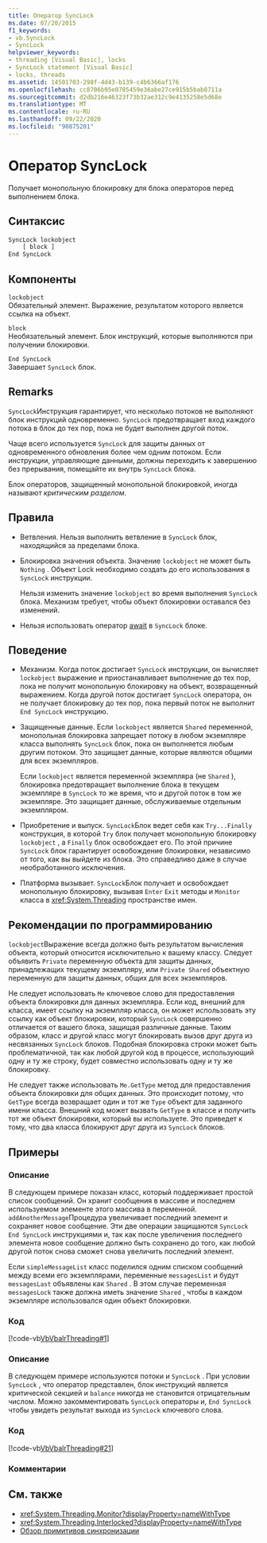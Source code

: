 ```yaml
---
title: Оператор SyncLock
ms.date: 07/20/2015
f1_keywords:
- vb.SyncLock
- SyncLock
helpviewer_keywords:
- threading [Visual Basic], locks
- SyncLock statement [Visual Basic]
- locks, threads
ms.assetid: 14501703-298f-4d43-b139-c4b6366af176
ms.openlocfilehash: cc8706b95e0785459e36abe27ce915b5bab8711a
ms.sourcegitcommit: d2db216e46323f73b32ae312c9e4135258e5d68e
ms.translationtype: MT
ms.contentlocale: ru-RU
ms.lasthandoff: 09/22/2020
ms.locfileid: "90875201"
---
```

# <a name="synclock-statement"></a>Оператор SyncLock

Получает монопольную блокировку для блока операторов перед выполнением блока.  
  
## <a name="syntax"></a>Синтаксис  
  
```vb  
SyncLock lockobject  
    [ block ]  
End SyncLock  
```  
  
## <a name="parts"></a>Компоненты  

 `lockobject`  
 Обязательный элемент. Выражение, результатом которого является ссылка на объект.  
  
 `block`  
 Необязательный элемент. Блок инструкций, которые выполняются при получении блокировки.  
  
 `End SyncLock`  
 Завершает `SyncLock` блок.  
  
## <a name="remarks"></a>Remarks  

 `SyncLock`Инструкция гарантирует, что несколько потоков не выполняют блок инструкций одновременно. `SyncLock` предотвращает вход каждого потока в блок до тех пор, пока не будет выполнен другой поток.  
  
 Чаще всего используется `SyncLock` для защиты данных от одновременного обновления более чем одним потоком. Если инструкции, управляющие данными, должны переходить к завершению без прерывания, помещайте их внутрь `SyncLock` блока.  
  
 Блок операторов, защищенный монопольной блокировкой, иногда называют *критическим разделом*.  
  
## <a name="rules"></a>Правила  
  
- Ветвления. Нельзя выполнить ветвление в `SyncLock` блок, находящийся за пределами блока.  
  
- Блокировка значения объекта. Значение `lockobject` не может быть `Nothing` . Объект Lock необходимо создать до его использования в `SyncLock` инструкции.  
  
     Нельзя изменить значение `lockobject` во время выполнения `SyncLock` блока. Механизм требует, чтобы объект блокировки оставался без изменений.  
  
- Нельзя использовать оператор [await](../operators/await-operator.md) в `SyncLock` блоке.  
  
## <a name="behavior"></a>Поведение  
  
- Механизм. Когда поток достигает `SyncLock` инструкции, он вычисляет `lockobject` выражение и приостанавливает выполнение до тех пор, пока не получит монопольную блокировку на объект, возвращенный выражением. Когда другой поток достигает `SyncLock` оператора, он не получает блокировку до тех пор, пока первый поток не выполнит `End SyncLock` инструкцию.  
  
- Защищенные данные. Если `lockobject` является `Shared` переменной, монопольная блокировка запрещает потоку в любом экземпляре класса выполнять `SyncLock` блок, пока он выполняется любым другим потоком. Это защищает данные, которые являются общими для всех экземпляров.  
  
     Если `lockobject` является переменной экземпляра (не `Shared` ), блокировка предотвращает выполнение блока в текущем экземпляре в `SyncLock` то же время, что и другой поток в том же экземпляре. Это защищает данные, обслуживаемые отдельным экземпляром.  
  
- Приобретение и выпуск. `SyncLock`Блок ведет себя как `Try...Finally` конструкция, в которой `Try` блок получает монопольную блокировку `lockobject` , а `Finally` блок освобождает его. По этой причине `SyncLock` блок гарантирует освобождение блокировки, независимо от того, как вы выйдете из блока. Это справедливо даже в случае необработанного исключения.  
  
- Платформа вызывает. `SyncLock`Блок получает и освобождает монопольную блокировку, вызывая `Enter` `Exit` методы и `Monitor` класса в <xref:System.Threading> пространстве имен.  
  
## <a name="programming-practices"></a>Рекомендации по программированию  

 `lockobject`Выражение всегда должно быть результатом вычисления объекта, который относится исключительно к вашему классу. Следует объявить `Private` переменную объекта для защиты данных, принадлежащих текущему экземпляру, или `Private Shared` объектную переменную для защиты данных, общих для всех экземпляров.  
  
 Не следует использовать `Me` ключевое слово для предоставления объекта блокировки для данных экземпляра. Если код, внешний для класса, имеет ссылку на экземпляр класса, он может использовать эту ссылку как объект блокировки, который `SyncLock` совершенно отличается от вашего блока, защищая различные данные. Таким образом, класс и другой класс могут блокировать вызов друг друга из несвязанных `SyncLock` блоков. Подобная блокировка строки может быть проблематичной, так как любой другой код в процессе, использующий одну и ту же строку, будет совместно использовать одну и ту же блокировку.  
  
 Не следует также использовать `Me.GetType` метод для предоставления объекта блокировки для общих данных. Это происходит потому, что `GetType` всегда возвращает один и тот же `Type` объект для заданного имени класса. Внешний код может вызвать `GetType` в классе и получить тот же объект блокировки, который вы используете. Это приведет к тому, что два класса блокируют друг друга из `SyncLock` блоков.  
  
## <a name="examples"></a>Примеры  
  
### <a name="description"></a>Описание  

 В следующем примере показан класс, который поддерживает простой список сообщений. Он хранит сообщения в массиве и последнем используемом элементе этого массива в переменной. `addAnotherMessage`Процедура увеличивает последний элемент и сохраняет новое сообщение. Эти две операции защищаются `SyncLock` `End SyncLock` инструкциями и, так как после увеличения последнего элемента новое сообщение должно быть сохранено до того, как любой другой поток снова сможет снова увеличить последний элемент.  
  
 Если `simpleMessageList` класс поделился одним списком сообщений между всеми его экземплярами, переменные `messagesList` и будут `messagesLast` объявлены как `Shared` . В этом случае переменная `messagesLock` также должна иметь значение `Shared` , чтобы в каждом экземпляре использовался один объект блокировки.  
  
### <a name="code"></a>Код  

 [!code-vb[VbVbalrThreading#1](~/samples/snippets/visualbasic/VS_Snippets_VBCSharp/VbVbalrThreading/VB/Class1.vb#1)]  
  
### <a name="description"></a>Описание  

 В следующем примере используются потоки и `SyncLock` . При условии `SyncLock` , что оператор представлен, блок инструкций является критической секцией и `balance` никогда не становится отрицательным числом. Можно закомментировать `SyncLock` операторы и, `End SyncLock` чтобы увидеть результат выхода из `SyncLock` ключевого слова.  
  
### <a name="code"></a>Код  

 [!code-vb[VbVbalrThreading#21](~/samples/snippets/visualbasic/VS_Snippets_VBCSharp/VbVbalrThreading/VB/class2.vb#21)]  
  
### <a name="comments"></a>Комментарии  
  
## <a name="see-also"></a>См. также

- <xref:System.Threading.Monitor?displayProperty=nameWithType>
- <xref:System.Threading.Interlocked?displayProperty=nameWithType>
- [Обзор примитивов синхронизации](../../../standard/threading/overview-of-synchronization-primitives.md)
